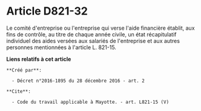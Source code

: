 # Article D821-32

Le comité d'entreprise ou l'entreprise qui verse l'aide financière établit, aux fins de contrôle, au titre de chaque année
civile, un état récapitulatif individuel des aides versées aux salariés de l'entreprise et aux autres personnes mentionnées à
l'article L. 821-15.

**Liens relatifs à cet article**

	**Créé par**:

	  - Décret n°2016-1895 du 28 décembre 2016 - art. 2

	**Cite**:

	  - Code du travail applicable à Mayotte. - art. L821-15 (V)
